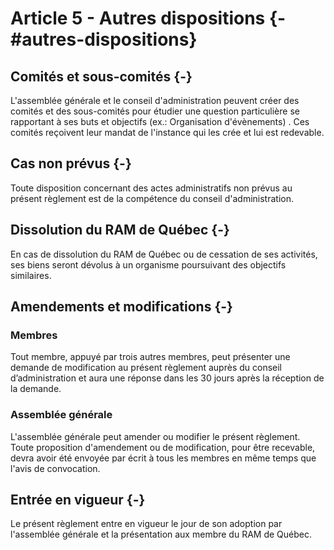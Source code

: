 # Article 5 - Autres dispositions {-#autres-dispositions}

## Comités et sous-comités {-}
L'assemblée générale et le conseil d'administration peuvent créer des comités et des sous-comités pour étudier une question particulière se rapportant à ses buts et objectifs (ex.: Organisation d'évènements) . Ces comités reçoivent leur mandat de l'instance qui les crée et lui est redevable.


## Cas non prévus {-}
Toute disposition concernant des actes administratifs non prévus au présent règlement est de la compétence du conseil d'administration.


## Dissolution du RAM de Québec {-}
En cas de dissolution du RAM de Québec ou de cessation de ses activités, ses biens seront dévolus à un organisme poursuivant des objectifs similaires.


## Amendements et modifications {-}

### Membres
Tout membre, appuyé par trois autres membres, peut présenter une demande de modification au présent règlement auprès du conseil d’administration et aura une réponse dans les 30 jours après la réception de la demande.

### Assemblée générale
L'assemblée générale peut amender ou modifier le présent règlement. Toute proposition
d'amendement ou de modification, pour être recevable, devra avoir été envoyée par écrit à tous
les membres en même temps que l'avis de convocation.


## Entrée en vigueur {-}
Le présent règlement entre en vigueur le jour de son adoption par l'assemblée générale et la présentation aux membre du RAM de Québec.
